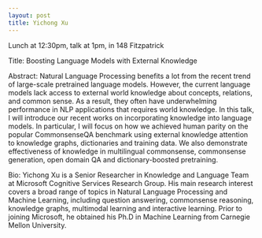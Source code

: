 ```yaml
---
layout: post
title: Yichong Xu
---
```


Lunch at 12:30pm, talk at 1pm, in 148 Fitzpatrick

Title: Boosting Language Models with External Knowledge

Abstract: Natural Language Processing benefits a lot from the recent trend of large-scale pretrained language models. However, the current language models lack access to external world knowledge about concepts, relations, and common sense. As a result, they often have underwhelming performance in NLP applications that requires world knowledge. In this talk, I will introduce our recent works on incorporating knowledge into language models. In particular, I will focus on how we achieved human parity on the popular CommonsenseQA benchmark using external knowledge attention to knowledge graphs, dictionaries and training data. We also demonstrate effectiveness of knowledge in multilingual commonsense, commonsense generation, open domain QA and dictionary-boosted pretraining.

Bio: Yichong Xu is a Senior Researcher in Knowledge and Language Team at Microsoft Cognitive Services Research Group. His main research interest covers a broad range of topics in Natural Language Processing and Machine Learning, including question answering, commonsense reasoning, knowledge graphs, multimodal learning and interactive learning. Prior to joining Microsoft, he obtained his Ph.D in Machine Learning from Carnegie Mellon University.
